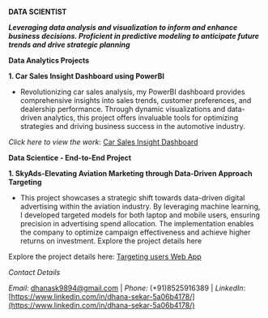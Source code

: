 
**DATA SCIENTIST**

**_Leveraging data analysis and visualization to inform and enhance business decisions. 
Proficient in predictive modeling to anticipate future trends and drive strategic planning_**


**Data Analytics Projects**

**1. Car Sales Insight Dashboard using PowerBI**

* Revolutionizing car sales analysis, my PowerBI dashboard provides comprehensive insights into sales trends, customer preferences, and dealership performance. Through dynamic visualizations and data-driven analytics, this project offers invaluable tools for optimizing strategies and driving business success in the automotive industry.
   
_Click here to view the work_: [Car Sales Insight Dashboard](https://www.novypro.com/profile_projects/dhanasekar)


**Data Scientice - End-to-End Project**

**1. SkyAds-Elevating Aviation Marketing through Data-Driven Approach Targeting**

* This project showcases a strategic shift towards data-driven digital advertising within the aviation industry. By leveraging machine learning, I developed targeted models for both laptop and mobile users, ensuring precision in advertising spend allocation. The implementation enables the company to optimize campaign effectiveness and achieve higher returns on investment. Explore the project details here

Explore the project details here: [Targeting users Web App](https://skyads-elevating-aviation-marketing-through-data-driven-target.streamlit.app/)

_Contact Details_

_Email:_ [dhanask9894@gmail.com](dhanask9894@gmail.com) | _Phone:_ (+91)8525916389 | _LinkedIn_: [https://www.linkedin.com/in/dhana-sekar-5a06b4178/](https://www.linkedin.com/in/dhana-sekar-5a06b4178/)




